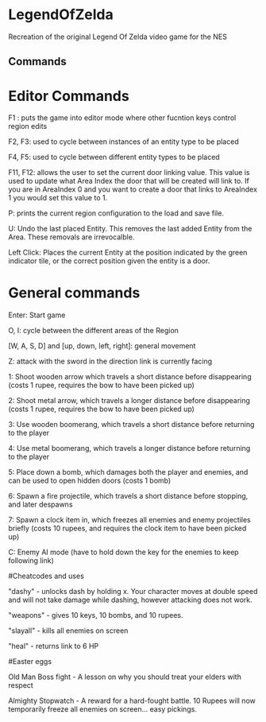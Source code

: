 # LegendOfZelda
Recreation of the original Legend Of Zelda video game for the NES

## Commands

# Editor Commands

F1 : puts the game into editor mode where other fucntion keys control region edits

F2, F3: used to cycle between instances of an entity type to be placed

F4, F5: used to cycle between different entity types to be placed

F11, F12: allows the user to set the current door linking value. This value is used to update what Area Index the door that will be created will link to. If you are in AreaIndex 0 and you want to create a door that links to AreaIndex 1 you would set this value to 1.

P: prints the current region configuration to the load and save file.

U: Undo the last placed Entity. This removes the last added Entity from the Area. These removals are irrevocalble.

Left Click: Places the current Entity at the position indicated by the green indicator tile, or the correct position given the entity is a door. 
# General commands

Enter: Start game

O, I: cycle between the different areas of the Region

[W, A, S, D] and [up, down, left, right]: general movement

Z: attack with the sword in the direction link is currently facing

1: Shoot wooden arrow which travels a short distance before disappearing (costs 1 rupee, requires the bow to have been picked up)

2: Shoot metal arrow, which travels a longer distance before disappearing (costs 1 rupee, requires the bow to have been picked up)

3: Use wooden boomerang, which travels a short distance before returning to the player

4: Use metal boomerang, which travels a longer distance before returning to the player

5: Place down a bomb, which damages both the player and enemies, and can be used to open hidden doors (costs 1 bomb)

6: Spawn a fire projectile, which travels a short distance before stopping, and later despawns

7: Spawn a clock item in, which freezes all enemies and enemy projectiles briefly (costs 10 rupees, and requires the clock item to have been picked up)

C: Enemy AI mode (have to hold down the key for the enemies to keep following link)

#Cheatcodes and uses

"dashy" - unlocks dash by holding x. 
Your character moves at double speed and will not take damage while dashing, however attacking does not work.

"weapons" - gives 10 keys, 10 bombs, and 10 rupees.

"slayall" - kills all enemies on screen

"heal" - returns link to 6 HP

#Easter eggs

Old Man Boss fight - A lesson on why you should treat your elders with respect

Almighty Stopwatch - A reward for a hard-fought battle. 10 Rupees will now temporarily freeze all enemies on screen... easy pickings.




